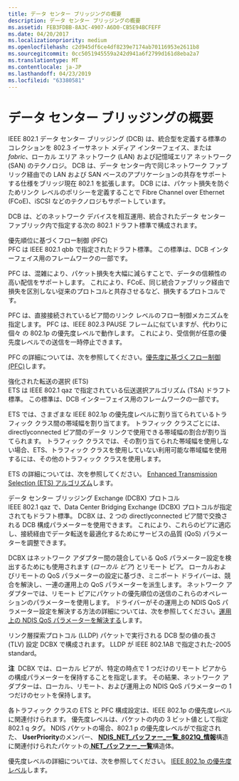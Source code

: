 ```yaml
---
title: データ センター ブリッジングの概要
description: データ センター ブリッジングの概要
ms.assetid: FEB3FDBB-8A3C-4907-A6D0-CB5E94BCFEFF
ms.date: 04/20/2017
ms.localizationpriority: medium
ms.openlocfilehash: c2d945df6ce4df8239e7174ab70116953e2611b8
ms.sourcegitcommit: 0cc5051945559a242d941a6f2799d161d8eba2a7
ms.translationtype: MT
ms.contentlocale: ja-JP
ms.lasthandoff: 04/23/2019
ms.locfileid: "63380581"
---
```

# <a name="overview-of-data-center-bridging"></a>データ センター ブリッジングの概要


IEEE 802.1 データ センター ブリッジング (DCB) は、統合型を定義する標準のコレクションを 802.3 イーサネット メディア インターフェイス、または*fabric*、ローカル エリア ネットワーク (LAN) および記憶域エリア ネットワーク (SAN) のテクノロジ。 DCB は、データ センター内で同じネットワーク ファブリック経由での LAN および SAN ベースのアプリケーションの共存をサポートする仕様をブリッジ現在 802.1 を拡張します。 DCB には、パケット損失を防ぐためリンク レベルのポリシーを定義することで Fibre Channel over Ethernet (FCoE)、iSCSI などのテクノロジもサポートしています。

DCB は、どのネットワーク デバイスを相互運用、統合されたデータ センター ファブリック内で指定する次の 802.1 ドラフト標準で構成されます。

<a href="" id="priority-based-flow-control--pfc-"></a>優先順位に基づくフロー制御 (PFC)  
PFC は IEEE 802.1 qbb で指定されたドラフト標準。 この標準は、DCB インターフェイス用のフレームワークの一部です。

PFC は、混雑により、パケット損失を大幅に減らすことで、データの信頼性の高い配信をサポートします。 これにより、FCoE、同じ統合ファブリック経由で損失を区別しない従来のプロトコルと共存させるなど、損失するプロトコルです。

PFC は、直接接続されているピア間のリンク レベルのフロー制御メカニズムを指定します。 PFC は、IEEE 802.3 PAUSE フレームに似ていますが、代わりに個々 の 802.1p の優先度レベルで動作します。 これにより、受信側が任意の優先度レベルでの送信を一時停止できます。

PFC の詳細については、次を参照してください。[優先度に基づくフロー制御 (PFC)](priority-based-flow-control--pfc.md)します。

<a href="" id="enhanced-transmission-selection--ets-"></a>強化された転送の選択 (ETS)  
ETS は IEEE 802.1 qaz で指定されている伝送選択アルゴリズム (TSA) ドラフト標準。 この標準は、DCB インターフェイス用のフレームワークの一部です。

ETS では、さまざまな IEEE 802.1p の優先度レベルに割り当てられているトラフィック クラス間の帯域幅を割り当てます。 トラフィック クラスごとには、directlyconnected ピア間のデータ リンクで使用できる帯域幅の割合が割り当てられます。 トラフィック クラスでは、その割り当てられた帯域幅を使用しない場合、ETS、トラフィック クラスを使用していない利用可能な帯域幅を使用するには、その他のトラフィック クラスを使用します。

ETS の詳細については、次を参照してください。 [Enhanced Transmission Selection (ETS) アルゴリズム](enhanced-transmission-selection--ets--algorithm.md)します。

<a href="" id="data-center-bridging-exchange--dcbx--protocol"></a>データ センター ブリッジング Exchange (DCBX) プロトコル  
IEEE 802.1 qaz で、Data Center Bridging Exchange (DCBX) プロトコルが指定されてもドラフト標準。 DCBX は、2 つの directlyconnected ピア間で交換される DCB 構成パラメーターを使用できます。 これにより、これらのピアに適応し、接続経由でデータ転送を最適化するためにサービスの品質 (QoS) パラメーターを調整できます。

DCBX はネットワーク アダプター間の競合している QoS パラメーター設定を検出するためにも使用されます (*ローカル ピア*) とリモート ピア。 ローカルおよびリモートの QoS パラメーターの設定に基づき、ミニポート ドライバーは、競合を解決し、一連の運用上の QoS パラメーターを派生します。 ネットワーク アダプターでは、リモート ピアにパケットの優先順位の送信のこれらのオペレーションのパラメーターを使用します。 ドライバーがその運用上の NDIS QoS パラメーター設定を解決する方法の詳細については、次を参照してください。[運用上の NDIS QoS パラメーターを解決する](resolving-operational-ndis-qos-parameters.md)します。

リンク層探索プロトコル (LLDP) パケットで実行される DCB 型の値の長さ (TLV) 設定 DCBX で構成されます。 LLDP が IEEE 802.1AB で指定された-2005 standard。

**注**  DCBX では、ローカル ピアが、特定の時点で 1 つだけのリモート ピアからの構成パラメーターを保持することを指定します。 その結果、ネットワーク アダプターは、ローカル、リモート、および運用上の NDIS QoS パラメーターの 1 つだけのセットを保持します。

 

各トラフィック クラスの ETS と PFC 構成設定は、IEEE 802.1p の優先度レベルに関連付けられます。 優先度レベルは、パケットの内の 3 ビット値として指定 802.1 q タグ。 NDIS パケットの場合、802.1 p の優先度レベルがで指定された、 **UserPriority**のメンバー、 [ **NDIS\_NET\_バッファー\_一覧\_8021Q\_情報**](https://msdn.microsoft.com/library/windows/hardware/ff566565)構造に関連付けられたパケットの[ **NET\_バッファー\_一覧**](https://msdn.microsoft.com/library/windows/hardware/ff568388)構造体。

優先度レベルの詳細については、次を参照してください。 [IEEE 802.1p の優先度レベル](ieee-802-1p-priority-levels.md)します。

 

 





